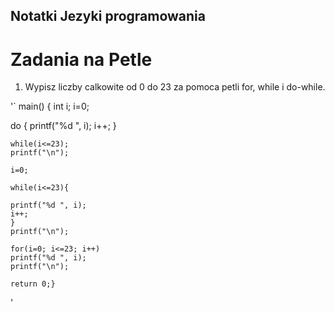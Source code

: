 ## Notatki Jezyki programowania

# Zadania na Petle

1. Wypisz liczby calkowite od 0 do 23 za pomoca petli for, while i do-while.


'`
main() {
int i;
i=0;

 do {
 printf("%d ", i);
 i++;
				}

	while(i<=23);
	printf("\n");				

	i=0;

 	while(i<=23){
	
	printf("%d ", i);
	i++;
	}	
	printf("\n");
		
	for(i=0; i<=23; i++)
	printf("%d ", i);
	printf("\n");
	
	return 0;}
'
